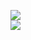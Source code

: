 [![](https://img.shields.io/badge/Made%20With-Github%20Spray-lightgrey.svg?style=for-the-badge&logo=github)](https://github.com/Annihil/github-spray#1564)  
[![](https://i.imgur.com/2DrTn0Z.gif)](https://github.com/Annihil/github-spray)